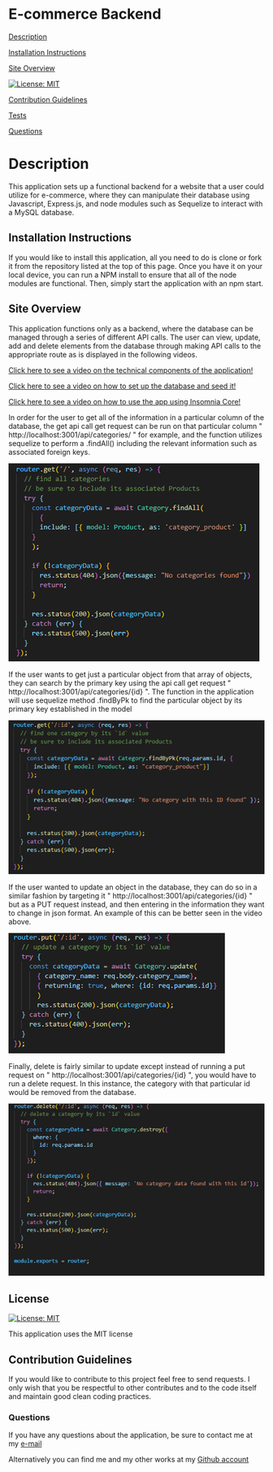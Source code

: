 # E-commerce Backend

[Description](#description) 

[Installation Instructions](#installation-instructions) 

[Site Overview](#site-overview) 
  
[![License: MIT](https://img.shields.io/badge/License-MIT-blue.svg)](https://opensource.org/licenses/MIT)

[Contribution Guidelines](#contribution-guidelines) 

[Tests](#tests) 
 
[Questions](#questions)

# Description

This application sets up a functional backend for a website that a user could utilize for e-commerce, where they can manipulate their database using Javascript, Express.js, and node modules such as Sequelize to interact with a MySQL database.

## Installation Instructions

If you would like to install this application, all you need to do is clone or fork it from the repository listed at the top of this page.  Once you have it on your local device, you can run a NPM install to ensure that all of the node modules are functional.  Then, simply start the application with an npm start.  

## Site Overview

This application functions only as a backend, where the database can be managed through a series of different API calls.  The user can view, update, add and delete elements from the database through making API calls to the appropriate route as is displayed in the following videos.

[Click here to see a video on the technical components of the application!](https://drive.google.com/file/d/1A1uL5vFVlLFWARemnxgzOiW6PrcBZlKR/view)

[Click here to see a video on how to set up the database and seed it!](https://drive.google.com/file/d/1_cwaBuzeOFWIXP1tzsD-tj8qP3ETeHya/view)

[Click here to see a video on how to use the app using Insomnia Core!](https://drive.google.com/file/d/1ANge8UCk1OfOPrP5VXkrDwHx-4itW0V6/view)

In order for the user to get all of the information in a particular column of the database, the get api call get request can be run on that particular column " http://localhost:3001/api/categories/ " for example, and the function utilizes sequelize to perform a .findAll() including the relevant information such as associated foreign keys.

![Code snippet on how to find all of a particular column in database](Assets/getall.png)

If the user wants to get just a particular object from that array of objects, they can search by the primary key using the api call get request " http://localhost:3001/api/categories/{id} ".  The function in the application will use sequelize method .findByPk to find the particular object by its primary key established in the model

![Code snippet on how to find one object of a particular column in database](Assets/getone.png)

If the user wanted to update an object in the database, they can do so in a similar fashion by targeting it " http://localhost:3001/api/categories/{id} " but as a PUT request instead, and then entering in the information they want to change in json format.  An example of this can be better seen in the video above.  

![Code snippet on how to update one object of a particular column in database](Assets/update.png)

Finally, delete is fairly similar to update except instead of running a put request on " http://localhost:3001/api/categories/{id} ", you would have to run a delete request.  In this instance, the category with that particular id would be removed from the database.  

![Code snippet on how to delete one object of a particular column in database](Assets/delete.png)


## License

[![License: MIT](https://img.shields.io/badge/License-MIT-blue.svg)](https://opensource.org/licenses/MIT)

This application uses the MIT license

## Contribution Guidelines

If you would like to contribute to this project feel free to send requests.  I only wish that you be respectful to other contributes and to the code itself and maintain good clean coding practices. 

### Questions

If you have any questions about the application, be sure to contact me at my [e-mail](mailto:smonagha@conncoll.edu)

Alternatively you can find me and my other works at my [Github account](https://github.com/seanmonaghan)